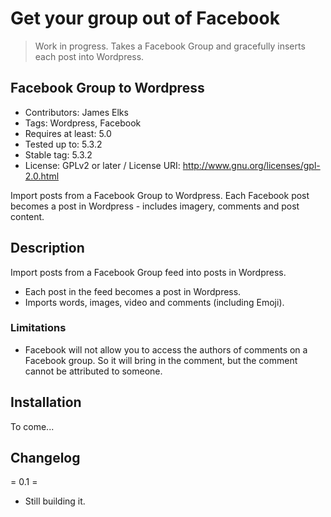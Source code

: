 # Get your group out of Facebook

> Work in progress.
> Takes a Facebook Group and gracefully inserts each post into Wordpress.

## Facebook Group to Wordpress

* Contributors: James Elks
* Tags: Wordpress, Facebook
* Requires at least: 5.0
* Tested up to: 5.3.2
* Stable tag: 5.3.2
* License: GPLv2 or later / License URI: http://www.gnu.org/licenses/gpl-2.0.html

Import posts from a Facebook Group to Wordpress. Each Facebook post becomes a post in Wordpress - includes imagery, comments and post content.

## Description

Import posts from a Facebook Group feed into posts in Wordpress.

* Each post in the feed becomes a post in Wordpress.
* Imports words, images, video and comments (including Emoji).

### Limitations

* Facebook will not allow you to access the authors of comments on a Facebook group. So it will bring in the comment, but the comment cannot be attributed to someone.

## Installation

To come...

## Changelog

= 0.1 =
* Still building it.
